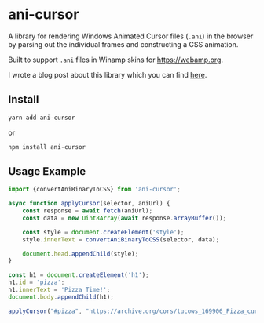 # ani-cursor

A library for rendering Windows Animated Cursor files (`.ani`) in the browser by parsing out the individual frames and constructing a CSS animation.

Built to support `.ani` files in Winamp skins for https://webamp.org.

I wrote a blog post about this library which you can find [here](https://jordaneldredge.com/blog/rendering-animated-ani-cursors-in-the-browser/).

## Install

```bash
yarn add ani-cursor
```

or

```bash
npm install ani-cursor
```

## Usage Example

```JavaScript
import {convertAniBinaryToCSS} from 'ani-cursor';

async function applyCursor(selector, aniUrl) {
    const response = await fetch(aniUrl);
    const data = new Uint8Array(await response.arrayBuffer());

    const style = document.createElement('style');
    style.innerText = convertAniBinaryToCSS(selector, data);

    document.head.appendChild(style);
}

const h1 = document.createElement('h1');
h1.id = 'pizza';
h1.innerText = 'Pizza Time!';
document.body.appendChild(h1);

applyCursor("#pizza", "https://archive.org/cors/tucows_169906_Pizza_cursor/pizza.ani");
```